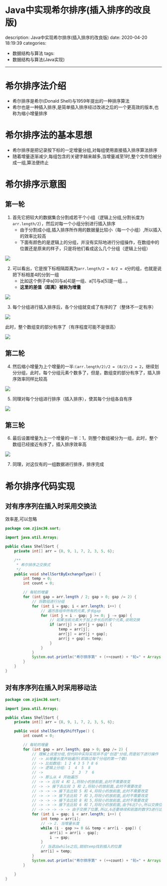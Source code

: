 #   Java中实现希尔排序(插入排序的改良版)
description: Java中实现希尔排序(插入排序的改良版)
date: 2020-04-20 18:19:39
categories:
- 数据结构与算法
tags:
- 数据结构与算法(Java实现)
---
#   希尔排序法介绍
+   希尔排序是希尔(Donald Shell)与1959年提出的一种排序算法
+   希尔也是一种插入排序,是简单插入排序经过改进之后的一个更高效的版本,也称为缩小增量排序

#   希尔排序法的基本思想
+   希尔排序是把记录按下标的一定增量分组,对每组使用直接插入排序算法排序
+   随着增量逐渐减少,每组包含的关键字越来越多,当增量减至1时,整个文件恰被分成一组,算法便终止

#   希尔排序示意图
##  第一轮
1.  首先它把较大的数据集合分割成若干个小组（逻辑上分组,分割长度为`arr.length/2`），然后对每一个小组分别进行插入排序
    -   由于分割成小组,插入排序所作用的数据量比较小（每一个小组）,所以插入的效率比较高
    -   下面有颜色的是逻辑上的分组，并没有实际地进行分组操作，在数组中的位置还是原来的样子，只是将他们看成这么几个分组（逻辑上分组）

![](../images/2020/04/20200421010.png)


2.  可以看出，它是按下标相隔距离为`arr.length/2 = 8/2 = 4`分的组，也就是说把下标相差4的分到一组
    -   比如这个例子中a[0]与a[4]是一组、a[1]与a[5]是一组...，
    -   **这里的差值（距离）被称为增量**

![](../images/2020/04/20200421011.png)


3.  每个分组进行插入排序后，各个分组就变成了有序的了（整体不一定有序）

![](../images/2020/04/20200421012.png)

此时，整个数组变的部分有序了（有序程度可能不是很高）

![](../images/2020/04/20200421013.png)


##  第二轮
4.  然后缩小增量为上个增量的一半:`(arr.length/2)/2 = (8/2)/2 = 2`，继续划分分组，此时，每个分组元素个数多了，但是，数组变的部分有序了，插入排序效率同样比较高

![](../images/2020/04/20200421014.png)


5.  同理对每个分组进行排序（插入排序），使其每个分组各自有序

![](../images/2020/04/20200421015.png)


##  第三轮
6.  最后设置增量为上一个增量的一半：1，则整个数组被分为一组，此时，整个数组已经接近有序了，插入排序效率高

![](../images/2020/04/20200421016.png)


7.  同理，对这仅有的一组数据进行排序，排序完成

#   希尔排序代码实现

##  对有序序列在插入时采用交换法
效率差,可以忽略
```JAVA
package com.zjinc36.sort;

import java.util.Arrays;

public class ShellSort {
	private int[] arr = {8, 9, 1, 7, 2, 3, 5, 6};

	/**
	 * 希尔排序之交换式
	 */
	public void shellSortByExchangeType() {
		int temp = 0;
		int count = 0;

		// 每轮的增量
		for (int gap = arr.length / 2; gap > 0; gap /= 2) {
			// 将数组进行分组
			for (int i = gap; i < arr.length; i++) {
				// 遍历各组中所有的元素,步长gap
				for (int j = i - gap; j >= 0; j -= gap) {
					// 如果当前元素大于加上步长后的那个元素,说明交换
					if (arr[j] > arr[j + gap]) {
						temp = arr[j];
						arr[j] = arr[j + gap];
						arr[j + gap] = temp;
					}
				}
			}
			System.out.println("希尔排序第" + (++count) + "轮=" + Arrays.toString(arr));
		}
	}
}
```


##  对有序序列在插入时采用移动法
```JAVA
package com.zjinc36.sort;

import java.util.Arrays;

public class ShellSort {
	private int[] arr = {8, 9, 1, 7, 2, 3, 5, 6};

	public void shellSortByShiftType() {
		int count = 0;

		// 每轮的增量
		for (int gap = arr.length; gap > 0; gap /= 2) {
			// 理解上说是分组,但代码中实际实现并不会"创造"分组,而是如下进行操作
			// -> 从增量长度开始遍历(即跳过每个分组的第一个数)
			// -> 比如数组: 1 2 4 3 5 7 8 6
			// -> 逻辑上分组: 1  4  5  8
			// ->             2  3  7  6
			// -> 那么从 4 开始遍历
			// -> -> 比较 4 和 1,将较小的放前面,此时不需要改变
			// -> -> 接下去比较 3 和 2,将较小的放前面,此时不需要改变
			// -> -> -> 接下去比较 5 和 4,将较小的放前面,此时不需要改变
			// -> -> -> 接下去比较 7 和 3,将较小的放前面,此时不需要改变
			// -> -> -> 接下去比较 8 和 5,将较小的放前面,此时不需要改变
			// -> -> -> 接下去比较 6 和 7,将较小的放前面,由于6比7小,所以交换位置
			// -> -> -> -> -> 由于交换了位置,所以,6还要继续和前面的数字3进行比较,将较小的放前面,此时不需要改变
			for (int i = gap; i < arr.length; i++) {
				int temp = arr[i];
				// -> 2. 当增量长度
				while (i - gap >= 0 && temp < arr[i - gap]) {
					arr[i] = arr[i - gap];
					i -= gap;
				}
				// 当退出while之后,就给temp找到插入的位置
				arr[i] = temp;
			}
			System.out.println("希尔排序第" + (++count) + "轮=" + Arrays.toString(arr));
		}

	}
}
```
